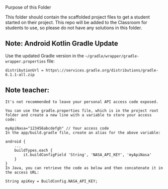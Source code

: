  Purpose of this Folder

This folder should contain the scaffolded project files to get a student started on their project. This repo will be added to the Classroom for students to use, so please do not have any solutions in this folder.

## Note: Android Kotlin Gradle Update
Use the updated Gradle version in the `~/gradle/wrapper/gradle-wrapper.properties` file:
```
distributionUrl = https\://services.gradle.org/distributions/gradle-6.1.1-all.zip
```

## Note teacher:
```
It's not recommended to leave your personal API access code exposed.

You can use the gradle.properties file, which is in the project root folder and create a new line with a variable to store your access code:

myApiNasa="123456abcdefgh" // Your access code
In the app/build.gradle file, create an alias for the above variable:

android {
    ...
    buildTypes.each {
        it.buildConfigField 'String', 'NASA_API_KEY', 'myApiNasa'
    }
}
In Java, you can retrieve the code as below and then concatenate it in the access URL:

String apiKey = BuildConfig.NASA_API_KEY;
```
